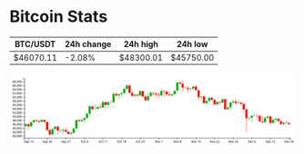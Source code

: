 # Bitcoin Stats

BTC/USDT|24h change|24h high|24h low|
|---|---|---|---|
|$46070.11|-2.08%|$48300.01|$45750.00|

<img src="./chart.svg">
